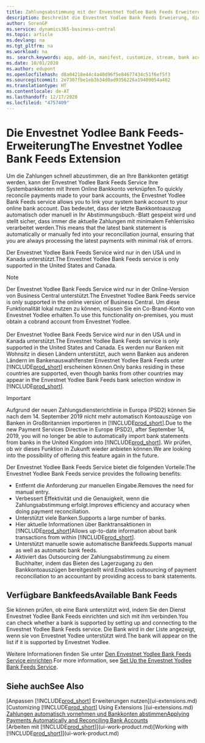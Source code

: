 ```yaml
---
title: Zahlungsabstimmung mit der Envestnet Yodlee Bank Feeds Erweiterung
description: Beschreibt die Envestnet Yodlee Bank Feeds Erweierung, die die Bankkonten verknüpft, sodass Sie schnell Zahlungen abgleichen können.
author: SorenGP
ms.service: dynamics365-business-central
ms.topic: article
ms.devlang: na
ms.tgt_pltfrm: na
ms.workload: na
ms. search.keywords: app, add-in, manifest, customize, stream, bank account link
ms.date: 10/01/2020
ms.author: edupont
ms.openlocfilehash: d8a04218e44c4a40d96f5e84677434c51f6ef5f3
ms.sourcegitcommit: 2e7307fbe1eb3b34d0ad9356226a19409054a402
ms.translationtype: HT
ms.contentlocale: de-AT
ms.lasthandoff: 12/17/2020
ms.locfileid: "4757409"
---
```

# <a name="the-envestnet-yodlee-bank-feeds-extension"></a><span data-ttu-id="917e3-103">Die Envestnet Yodlee Bank Feeds-Erweiterung</span><span class="sxs-lookup"><span data-stu-id="917e3-103">The Envestnet Yodlee Bank Feeds Extension</span></span>

<span data-ttu-id="917e3-104">Um die Zahlungen schnell abzustimmen, die an Ihre Bankkonten getätigt werden, kann der Envestnet Yodlee Bank Feeds Service Ihre Systembankkonten mit Ihrem Online Bankkonto verknüpfen.</span><span class="sxs-lookup"><span data-stu-id="917e3-104">To quickly reconcile payments made to your bank accounts, the Envestnet Yodlee Bank Feeds service allows you to link your system bank account to your online bank account.</span></span> <span data-ttu-id="917e3-105">Das bedeutet, dass der letzte Bankkontoauszug automatisch oder manuell in Ihr Abstimmungsbuch.-Blatt gespeist wird und stellt sicher, dass immer die aktuelle Zahlungen mit minimalem Fehlerrisiko verarbeitet werden.</span><span class="sxs-lookup"><span data-stu-id="917e3-105">This means that the latest bank statement is automatically or manually fed into your reconciliation journal, ensuring that you are always processing the latest payments with minimal risk of errors.</span></span>

<span data-ttu-id="917e3-106">Der Envestnet Yodlee Bank Feeds Service wird nur in den USA und in Kanada unterstützt.</span><span class="sxs-lookup"><span data-stu-id="917e3-106">The Envestnet Yodlee Bank Feeds service is only supported in the United States and Canada.</span></span>

> [!NOTE]
> <span data-ttu-id="917e3-107">Der Envestnet Yodlee Bank Feeds Service wird nur in der Online-Version von Business Central unterstützt.</span><span class="sxs-lookup"><span data-stu-id="917e3-107">The Envestnet Yodlee Bank Feeds service is only supported in the online version of Business Central.</span></span> <span data-ttu-id="917e3-108">Um diese Funktionalität lokal nutzen zu können, müssen Sie ein Co-Brand-Konto von Envestnet Yodlee erhalten.</span><span class="sxs-lookup"><span data-stu-id="917e3-108">To use this functionality on-premises, you must obtain a cobrand account from Envestnet Yodlee.</span></span><br /><br />
> <span data-ttu-id="917e3-109">Der Envestnet Yodlee Bank Feeds Service wird nur in den USA und in Kanada unterstützt.</span><span class="sxs-lookup"><span data-stu-id="917e3-109">The Envestnet Yodlee Bank Feeds service is only supported in the United States and Canada.</span></span>
> <span data-ttu-id="917e3-110">Es werden nur Banken mit Wohnsitz in diesen Ländern unterstützt, auch wenn Banken aus anderen Ländern im Bankenauswahlfenster Envestnet Yodlee Bank Feeds unter [!INCLUDE[prod_short](includes/prod_short.md)] erscheinen können.</span><span class="sxs-lookup"><span data-stu-id="917e3-110">Only banks residing in these countries are supported, even though banks from other countries may appear in the Envestnet Yodlee Bank Feeds bank selection window in [!INCLUDE[prod_short](includes/prod_short.md)].</span></span>

> [!IMPORTANT]
> <span data-ttu-id="917e3-111">Aufgrund der neuen Zahlungsdiensterichtlinie in Europa (PSD2) können Sie nach dem 14. September 2019 nicht mehr automatisch Kontoauszüge von Banken in Großbritannien importieren in [!INCLUDE[prod_short](includes/prod_short.md)].</span><span class="sxs-lookup"><span data-stu-id="917e3-111">Due to the new Payment Services Directive in Europe (PSD2), after September 14, 2019, you will no longer be able to automatically import bank statements from banks in the United Kingdom into [!INCLUDE[prod_short](includes/prod_short.md)].</span></span> <span data-ttu-id="917e3-112">Wir prüfen, ob wir dieses Funktion in Zukunft wieder anbieten können.</span><span class="sxs-lookup"><span data-stu-id="917e3-112">We are looking into the possibility of offering this feature again in the future.</span></span>

<span data-ttu-id="917e3-113">Der Envestnet Yodlee Bank Feeds Service bietet die folgenden Vorteile:</span><span class="sxs-lookup"><span data-stu-id="917e3-113">The Envestnet Yodlee Bank Feeds service provides the following benefits:</span></span>

* <span data-ttu-id="917e3-114">Entfernt die Anforderung zur manuellen Eingabe.</span><span class="sxs-lookup"><span data-stu-id="917e3-114">Removes the need for manual entry.</span></span>
* <span data-ttu-id="917e3-115">Verbessert Effektivität und die Genauigkeit, wenn die Zahlungsabstimmung erfolgt.</span><span class="sxs-lookup"><span data-stu-id="917e3-115">Improves efficiency and accuracy when doing payment reconciliation.</span></span>
* <span data-ttu-id="917e3-116">Unterstützt viele Banken.</span><span class="sxs-lookup"><span data-stu-id="917e3-116">Supports a large number of banks.</span></span>
* <span data-ttu-id="917e3-117">Hier aktuelle Informationen über Banktransaktionen in [!INCLUDE[prod_short](includes/prod_short.md)]</span><span class="sxs-lookup"><span data-stu-id="917e3-117">Allows up-to-date information about bank transactions from within [!INCLUDE[prod_short](includes/prod_short.md)].</span></span>
* <span data-ttu-id="917e3-118">Unterstützt manuelle sowie automatische Bankfeeds.</span><span class="sxs-lookup"><span data-stu-id="917e3-118">Supports manual as well as automatic bank feeds.</span></span>
* <span data-ttu-id="917e3-119">Aktiviert das Outsourcing der Zahlungsabstimmung zu einem Buchhalter, indem das Bieten des Lagerzugang zu den Bankkontoauszügen bereitgestellt wird.</span><span class="sxs-lookup"><span data-stu-id="917e3-119">Enables outsourcing of payment reconciliation to an accountant by providing access to bank statements.</span></span>

## <a name="available-bank-feeds"></a><span data-ttu-id="917e3-120">Verfügbare Bankfeeds</span><span class="sxs-lookup"><span data-stu-id="917e3-120">Available Bank Feeds</span></span>
<span data-ttu-id="917e3-121">Sie können prüfen, ob eine Bank unterstützt wird, indem Sie den Dienst Envestnet Yodlee Bank Feeds einrichten und sich mit ihm verbinden.</span><span class="sxs-lookup"><span data-stu-id="917e3-121">You can check whether a bank is supported by setting up and connecting to the Envestnet Yodlee Bank Feeds service.</span></span> <span data-ttu-id="917e3-122">Die Bank wird in der Liste angezeigt, wenn sie von Envestnet Yodlee unterstützt wird.</span><span class="sxs-lookup"><span data-stu-id="917e3-122">The bank will appear on the list if it is supported by Envestnet Yodlee.</span></span>

<span data-ttu-id="917e3-123">Weitere Informationen finden Sie unter [Den Envestnet Yodlee Bank Feeds Service einrichten](bank-how-setup-bank-statement-service.md).</span><span class="sxs-lookup"><span data-stu-id="917e3-123">For more information, see [Set Up the Envestnet Yodlee Bank Feeds Service](bank-how-setup-bank-statement-service.md).</span></span>

## <a name="see-also"></a><span data-ttu-id="917e3-124">Siehe auch</span><span class="sxs-lookup"><span data-stu-id="917e3-124">See Also</span></span>
<span data-ttu-id="917e3-125">[Anpassen [!INCLUDE[prod_short](includes/prod_short.md)] Erweiterungen nutzen](ui-extensions.md)  </span><span class="sxs-lookup"><span data-stu-id="917e3-125">[Customizing [!INCLUDE[prod_short](includes/prod_short.md)] Using Extensions ](ui-extensions.md)  </span></span>  
[<span data-ttu-id="917e3-126">Zahlungen automatisch vornehmen und Bankkonten abstimmen</span><span class="sxs-lookup"><span data-stu-id="917e3-126">Applying Payments Automatically and Reconciling Bank Accounts</span></span>](receivables-apply-payments-auto-reconcile-bank-accounts.md)  
<span data-ttu-id="917e3-127">[Arbeiten mit [!INCLUDE[prod_short](includes/prod_short.md)]](ui-work-product.md)</span><span class="sxs-lookup"><span data-stu-id="917e3-127">[Working with [!INCLUDE[prod_short](includes/prod_short.md)]](ui-work-product.md)</span></span>
